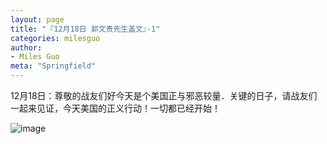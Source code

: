 ```yaml
---
layout: page
title: "『12月18日 郭文贵先生盖文』·1"
categories: milesguo
author:
- Miles Guo
meta: "Springfield"
---
```


12月18日：尊敬的战友们好今天是个美国正与邪恶较量．关键的日子，请战友们一起来见证，今天美国的正义行动！一切都已经开始！

![image](../../../../image/milesguo/2020_12_18_Miles_Guo_Getter_1_1.png)
